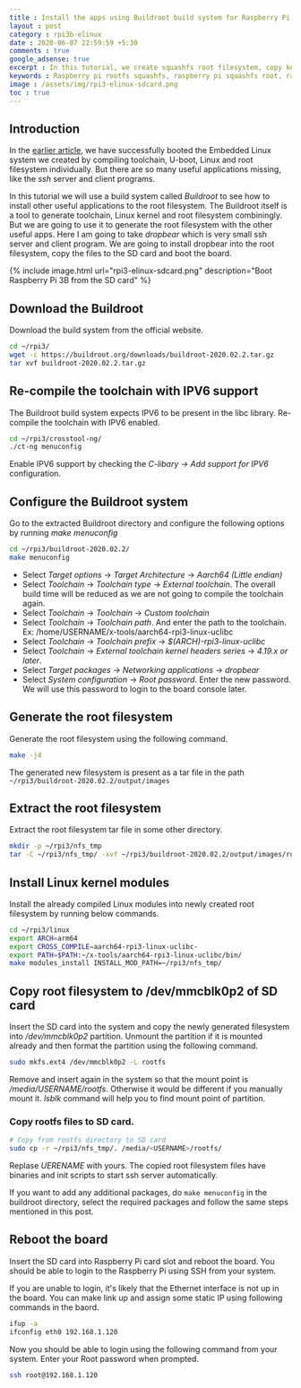 ```yaml
---
title : Install the apps using Buildroot build system for Raspberry Pi 3 Model B
layout : post
category : rpi3b-elinux
date : 2020-06-07 22:59:59 +5:30
comments : true
google_adsense: true
excerpt : In this tutorial, we create squashfs root filesystem, copy kernel, filesystem and dtb to the SD card. We modify U-boot env variables so that the Linux kernel and the filesystem boots from the SD card.
keywords : Raspberry pi rootfs squashfs, raspberry pi squashfs root, raspberry pi squashfs, mksquashfs root, squashfs root mount, root squashfs format, raspberry pi boot from sd card, raspberry pi 3 boot from sd card
image : /assets/img/rpi3-elinux-sdcard.png
toc : true
---
```

## Introduction

In the [earlier article](/rpi3b-elinux/embedded-linux-rpi3-100-elinux-on-sdcard.html), we have successfully booted the Embedded Linux system we created by compiling toolchain, U-boot, Linux and root filesystem individually. But there are so many useful applications missing, like the *ssh* server and client programs.

In this tutorial we will use a build system called *Buildroot* to see how to install other useful applications to the root filesystem. The Buildroot itself is a tool to generate toolchain, Linux kernel and root filesystem combiningly. But we are going to use it to generate the root filesystem with the other useful apps. Here I am going to take *dropbear* which is very small ssh server and client program. We are going to install dropbear into the root filesystem, copy the files to the SD card and boot the board.

{% include image.html url="rpi3-elinux-sdcard.png" description="Boot Raspberry Pi 3B from the SD card" %}

## Download the Buildroot
Download the build system from the official website.
```bash
cd ~/rpi3/
wget -c https://buildroot.org/downloads/buildroot-2020.02.2.tar.gz
tar xvf buildroot-2020.02.2.tar.gz
```

## Re-compile the toolchain with IPV6 support
The Buildroot build system expects IPV6 to be present in the libc library. Re-compile the toolchain with IPV6 enabled.
```bash
cd ~/rpi3/crosstool-ng/
./ct-ng menuconfig
```
Enable IPV6 support by checking the *C-libary -> Add support for IPV6* configuration.

## Configure the Buildroot system

Go to the extracted Buildroot directory and configure the following options by running *make menuconfig*

```bash
cd ~/rpi3/buildroot-2020.02.2/
make menuconfig
```

 - Select *Target options* -> *Target Architecture* -> *Aarch64 (Little endian)*
 - Select *Toolchain* -> *Toolchain type* -> *External toolchain*. The overall build time will be reduced as we are not going to compile the toolchain again.
 - Select *Toolchain* -> *Toolchain* -> *Custom toolchain*
 - Select *Toolchain* -> *Toolchain path*. And enter the path to the toolchain. Ex: /home/USERNAME/x-tools/aarch64-rpi3-linux-uclibc
 - Select *Toolchain* -> *Toolchain prefix* -> *$(ARCH)-rpi3-linux-uclibc*
 - Select *Toolchain* -> *External toolchain kernel headers series* -> *4.19.x or later*.
 - Select *Target packages* -> *Networking applications* -> *dropbear*
 - Select *System configuration* -> *Root password*. Enter the new password. We will use this password to login to the board console later.

## Generate the root filesystem
Generate the root filesystem using the following command.
```bash
make -j4
```
The generated new filesystem is present as a tar file in the path `~/rpi3/buildroot-2020.02.2/output/images`

## Extract the root filesystem
Extract the root filesystem tar file in some other directory.
```bash
mkdir -p ~/rpi3/nfs_tmp
tar -C ~/rpi3/nfs_tmp/ -xvf ~/rpi3/buildroot-2020.02.2/output/images/rootfs.tar
```
## Install Linux kernel modules
Install the already compiled Linux modules into newly created root filesystem by running below commands.

```bash
cd ~/rpi3/linux
export ARCH=arm64
export CROSS_COMPILE=aarch64-rpi3-linux-uclibc-
export PATH=$PATH:~/x-tools/aarch64-rpi3-linux-uclibc/bin/
make modules_install INSTALL_MOD_PATH=~/rpi3/nfs_tmp/
```
## Copy root filesystem to /dev/mmcblk0p2 of SD card
Insert the SD card into the system and copy the newly generated filesystem into */dev/mmcblk0p2* partition. Unmount the partition if it is mounted already and then format the partition using the following command.
```bash
sudo mkfs.ext4 /dev/mmcblk0p2 -L rootfs
```
Remove and insert again in the system so that the mount point is */media/USERNAME/rootfs*. Otherwise it would be different if you manually mount it. *lsblk* command will help you to find mount point of partition.

### Copy rootfs files to SD card.
```bash
# Copy from rootfs directory to SD card
sudo cp -r ~/rpi3/nfs_tmp/. /media/<USERNAME>/rootfs/
```
Replase *UERENAME* with yours. The copied root filesystem files have binaries and init scripts to start ssh server automatically.

If you want to add any additional packages, do `make menuconfig` in the buildroot directory, select the required packages and follow the same steps mentioned in this post.

## Reboot the board
Insert the SD card into Raspberry Pi card slot and reboot the board. You should be able to login to the Raspberry Pi using SSH from your system.

If you are unable to login, it's likely that the Ethernet interface is not up in the board. You can make link up and assign some static IP using following commands in the baord.
```bash
ifup -a
ifconfig eth0 192.168.1.120
```
Now you should be able to login using the following command from your system. Enter your Root password when prompted.
```bash
ssh root@192.168.1.120
```
